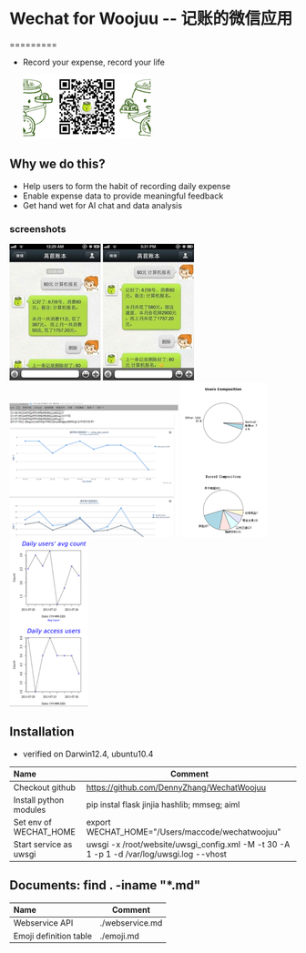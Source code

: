 # Wechat for Woojuu -- 记账的微信应用
=========
- Record your expense, record your life

  ![](misc/qrcode-banner.png)

## Why we do this?
- Help users to form the habit of recording daily expense
- Enable expense data to provide meaningful feedback
- Get hand wet for AI chat and data analysis

### screenshots
  ![](misc/comparision.jpg)  ![](misc/prediction.jpg)
  ![](misc/highchart.png)  ![](misc/R2.png)  ![](misc/R1.png)

## Installation

- verified on Darwin12.4, ubuntu10.4

| Name                                   | Comment                                                    |
|:----------------------------------------|------------------------------------------------------------|
| Checkout github                        | https://github.com/DennyZhang/WechatWoojuu                     |
| Install python modules                 | pip instal flask jinjia hashlib; mmseg; aiml                           |
| Set env of WECHAT_HOME                 | export WECHAT_HOME="/Users/maccode/wechatwoojuu" |
| Start service as uwsgi                 | uwsgi -x /root/website/uwsgi_config.xml -M -t 30 -A 1 -p 1 -d /var/log/uwsgi.log --vhost |

## Documents: find . -iname "*.md"
| Name                                   | Comment                    |
|:----------------------------------------|---------------------------|
| Webservice API                         |      ./webservice.md       |  
| Emoji definition table                 |      ./emoji.md            |
